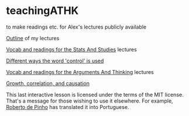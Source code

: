 # teachingATHK
to make readings etc. for Alex's lectures publicly available

[Outline](https://alexholcombe.github.io/teachingATHK/outline.html) of my lectures

[Vocab and readings for the Stats And Studies](https://alexholcombe.github.io/teachingATHK/Vocab_ReadingsATHKstatsAndStudies.html) lectures

[Different ways the word 'control' is used](https://alexholcombe.github.io/teachingATHK/readings/controllingForVsControl.html)

[Vocab and readings for the Arguments And Thinking](https://alexholcombe.github.io/teachingATHK/Vocab_ReadingsATHKArgumentsThinking.html) lectures

[Growth, correlation, and causation](https://alexholcombe.shinyapps.io/COVID19questions/)

<!--
[Correlation and NSW COVID-19 cases](https://alexholcombe.github.io/teachingATHK/correlation_COVID19.html) 
-->
This last interactive lesson is licensed under the terms of the MIT license. That's a message for those wishing to use it elsewhere. For example, [Roberto de Pinho](https://twitter.com/robertodepinho) has translated it into Portuguese.
